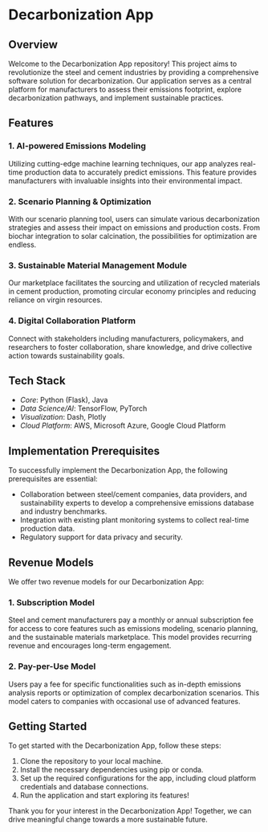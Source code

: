 # Decarbonization App

## Overview
Welcome to the Decarbonization App repository! This project aims to revolutionize the steel and cement industries by providing a comprehensive software solution for decarbonization. Our application serves as a central platform for manufacturers to assess their emissions footprint, explore decarbonization pathways, and implement sustainable practices.

## Features
### 1. AI-powered Emissions Modeling
Utilizing cutting-edge machine learning techniques, our app analyzes real-time production data to accurately predict emissions. This feature provides manufacturers with invaluable insights into their environmental impact.

### 2. Scenario Planning & Optimization
With our scenario planning tool, users can simulate various decarbonization strategies and assess their impact on emissions and production costs. From biochar integration to solar calcination, the possibilities for optimization are endless.

### 3. Sustainable Material Management Module
Our marketplace facilitates the sourcing and utilization of recycled materials in cement production, promoting circular economy principles and reducing reliance on virgin resources.

### 4. Digital Collaboration Platform
Connect with stakeholders including manufacturers, policymakers, and researchers to foster collaboration, share knowledge, and drive collective action towards sustainability goals.

## Tech Stack
- *Core*: Python (Flask), Java
- *Data Science/AI*: TensorFlow, PyTorch
- *Visualization*: Dash, Plotly
- *Cloud Platform*: AWS, Microsoft Azure, Google Cloud Platform

## Implementation Prerequisites
To successfully implement the Decarbonization App, the following prerequisites are essential:
- Collaboration between steel/cement companies, data providers, and sustainability experts to develop a comprehensive emissions database and industry benchmarks.
- Integration with existing plant monitoring systems to collect real-time production data.
- Regulatory support for data privacy and security.

## Revenue Models
We offer two revenue models for our Decarbonization App:
### 1. Subscription Model
Steel and cement manufacturers pay a monthly or annual subscription fee for access to core features such as emissions modeling, scenario planning, and the sustainable materials marketplace. This model provides recurring revenue and encourages long-term engagement.
### 2. Pay-per-Use Model
Users pay a fee for specific functionalities such as in-depth emissions analysis reports or optimization of complex decarbonization scenarios. This model caters to companies with occasional use of advanced features.

## Getting Started
To get started with the Decarbonization App, follow these steps:
1. Clone the repository to your local machine.
2. Install the necessary dependencies using pip or conda.
3. Set up the required configurations for the app, including cloud platform credentials and database connections.
4. Run the application and start exploring its features!

Thank you for your interest in the Decarbonization App! Together, we can drive meaningful change towards a more sustainable future.
